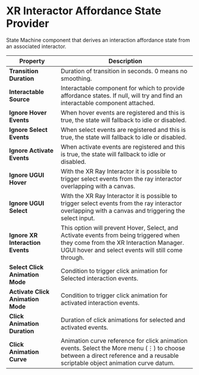 # XR Interactor Affordance State Provider

State Machine component that derives an interaction affordance state from an associated interactor.

| **Property** | **Description** |
|---|---|
| **Transition Duration** | Duration of transition in seconds. 0 means no smoothing. |
| **Interactable Source** | Interactable component for which to provide affordance states. If null, will try and find an interactable component attached. |
| **Ignore Hover Events** | When hover events are registered and this is true, the state will fallback to idle or disabled. |
| **Ignore Select Events** | When select events are registered and this is true, the state will fallback to idle or disabled. |
| **Ignore Activate Events** | When activate events are registered and this is true, the state will fallback to idle or disabled. |
| **Ignore UGUI Hover** | With the XR Ray Interactor it is possible to trigger select events from the ray interactor overlapping with a canvas. |
| **Ignore UGUI Select** | With the XR Ray Interactor it is possible to trigger select events from the ray interactor overlapping with a canvas and triggering the select input. |
| **Ignore XR Interaction Events** | This option will prevent Hover, Select, and Activate events from being triggered when they come from the XR Interaction Manager. UGUI hover and select events will still come through. |
| **Select Click Animation Mode** | Condition to trigger click animation for Selected interaction events. |
| **Activate Click Animation Mode** | Condition to trigger click animation for activated interaction events. |
| **Click Animation Duration** | Duration of click animations for selected and activated events. |
| **Click Animation Curve** | Animation curve reference for click animation events. Select the More menu (&#8942;) to choose between a direct reference and a reusable scriptable object animation curve datum. |